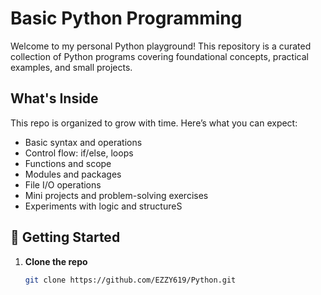 #   Basic Python Programming

Welcome to my personal Python playground! This repository is a curated collection of Python programs covering foundational concepts, practical examples, and small projects.

##   What's Inside

This repo is organized to grow with time. Here’s what you can expect:

-   Basic syntax and operations
-   Control flow: if/else, loops
-   Functions and scope
-   Modules and packages
-   File I/O operations
-   Mini projects and problem-solving exercises
-   Experiments with logic and structureS

## 🚀 Getting Started

1. **Clone the repo**
   ```bash
   git clone https://github.com/EZZY619/Python.git

